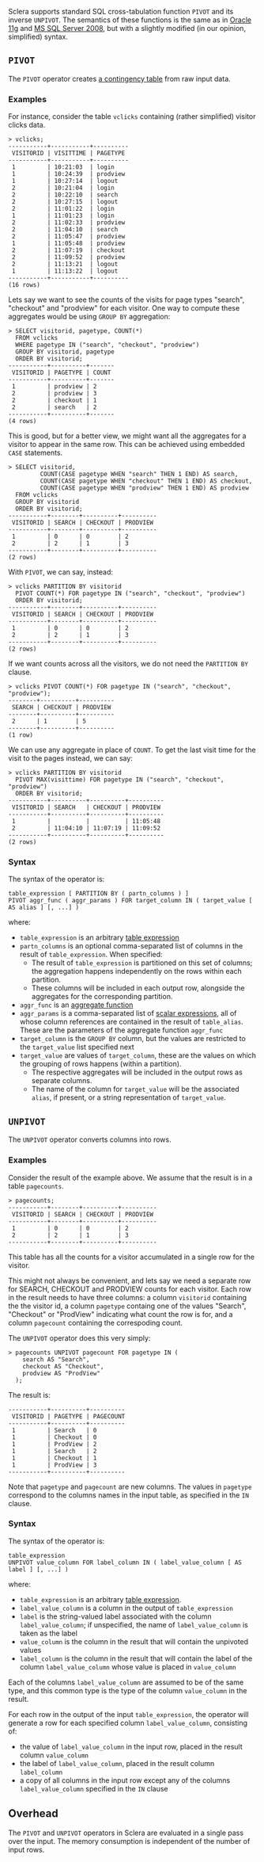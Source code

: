 Sclera supports standard SQL cross-tabulation function `PIVOT` and its inverse `UNPIVOT`. The semantics of these functions is the same as in [Oracle 11g](http://www.oracle.com/technetwork/articles/sql/11g-pivot-097235.html) and [MS SQL Server 2008](http://goo.gl/gzzBgK), but with a slightly modified (in our opinion, simplified) syntax.

## `PIVOT`
The `PIVOT` operator creates [a contingency table](http://en.wikipedia.org/wiki/Cross_tabulation) from raw input data.

### Examples

For instance, consider the table `vclicks` containing (rather simplified) visitor clicks data.

    > vclicks;
    -----------+-----------+----------
     VISITORID | VISITTIME | PAGETYPE 
    -----------+-----------+----------
     1         | 10:21:03  | login    
     1         | 10:24:39  | prodview 
     1         | 10:27:14  | logout   
     2         | 10:21:04  | login    
     2         | 10:22:10  | search   
     2         | 10:27:15  | logout   
     2         | 11:01:22  | login    
     1         | 11:01:23  | login    
     2         | 11:02:33  | prodview 
     2         | 11:04:10  | search   
     2         | 11:05:47  | prodview 
     1         | 11:05:48  | prodview 
     2         | 11:07:19  | checkout 
     2         | 11:09:52  | prodview 
     2         | 11:13:21  | logout   
     1         | 11:13:22  | logout   
    -----------+-----------+----------
    (16 rows)

Lets say we want to see the counts of the visits for page types "search", "checkout" and "prodview" for each visitor. One way to compute these aggregates would be using `GROUP BY` aggregation:

    > SELECT visitorid, pagetype, COUNT(*)
      FROM vclicks
      WHERE pagetype IN ("search", "checkout", "prodview")
      GROUP BY visitorid, pagetype
      ORDER BY visitorid;
    -----------+----------+-------
     VISITORID | PAGETYPE | COUNT 
    -----------+----------+-------
     1         | prodview | 2     
     2         | prodview | 3     
     2         | checkout | 1     
     2         | search   | 2     
    -----------+----------+-------
    (4 rows)

This is good, but for a better view, we might want all the aggregates for a visitor to appear in the same row. This can be achieved using embedded `CASE` statements.

    > SELECT visitorid,
             COUNT(CASE pagetype WHEN "search" THEN 1 END) AS search,
             COUNT(CASE pagetype WHEN "checkout" THEN 1 END) AS checkout,
             COUNT(CASE pagetype WHEN "prodview" THEN 1 END) AS prodview
      FROM vclicks
      GROUP BY visitorid
      ORDER BY visitorid;
    -----------+--------+----------+----------
     VISITORID | SEARCH | CHECKOUT | PRODVIEW 
    -----------+--------+----------+----------
     1         | 0      | 0        | 2        
     2         | 2      | 1        | 3        
    -----------+--------+----------+----------
    (2 rows)

With `PIVOT`, we can say, instead:

    > vclicks PARTITION BY visitorid
      PIVOT COUNT(*) FOR pagetype IN ("search", "checkout", "prodview")
      ORDER BY visitorid; 
    -----------+--------+----------+----------
     VISITORID | SEARCH | CHECKOUT | PRODVIEW 
    -----------+--------+----------+----------
     1         | 0      | 0        | 2        
     2         | 2      | 1        | 3        
    -----------+--------+----------+----------
    (2 rows)

If we want counts across all the visitors, we do not need the `PARTITION BY` clause.

    > vclicks PIVOT COUNT(*) FOR pagetype IN ("search", "checkout", "prodview");
    --------+----------+----------
     SEARCH | CHECKOUT | PRODVIEW 
    --------+----------+----------
     2      | 1        | 5        
    --------+----------+----------
    (1 row)

We can use any aggregate in place of `COUNT`. To get the last visit time for the visit to the pages instead, we can say:

    > vclicks PARTITION BY visitorid
      PIVOT MAX(visittime) FOR pagetype IN ("search", "checkout", "prodview")
      ORDER BY visitorid; 
    -----------+----------+----------+----------
     VISITORID | SEARCH   | CHECKOUT | PRODVIEW 
    -----------+----------+----------+----------
     1         |          |          | 11:05:48 
     2         | 11:04:10 | 11:07:19 | 11:09:52 
    -----------+----------+----------+----------
    (2 rows)

### Syntax

The syntax of the operator is:

    table_expression [ PARTITION BY ( partn_columns ) ]
    PIVOT aggr_func ( aggr_params ) FOR target_column IN ( target_value [ AS alias ] [, ...] )

where:

- `table_expression` is an arbitrary [table expression](/doc/ref/sqlregular#table-expression)
- `partn_columns` is an optional comma-separated list of columns in the result of `table_expression`. When specified:
    - The result of `table_expression` is partitioned on this set of columns; the aggregation happens independently on the rows within each partition.
    - These columns will be included in each output row, alongside the aggregates for the corresponding partition.
- `aggr_func` is an [aggregate function](/doc/ref/sqlmisc#aggregate-functions)
- `aggr_params` is a comma-separated list of [scalar expressions](/doc/ref/sqlregular#scalar-expressions), all of whose column references are contained in the result of `table_alias`. These are the parameters of the aggregate function `aggr_func`
- `target_column` is the `GROUP BY` column, but the values are restricted to the `target_value` list specified next
- `target_value` are values of `target_column`, these are the values on which the grouping of rows happens (within a partition).
    - The respective aggregates will be included in the output rows as separate columns.
    - The name of the column for `target_value` will be the associated `alias`, if present, or a string representation of `target_value`.

## `UNPIVOT`

The `UNPIVOT` operator converts columns into rows.

### Examples

Consider the result of the example above. We assume that the result is in a table `pagecounts`.

    > pagecounts;
    -----------+--------+----------+----------
     VISITORID | SEARCH | CHECKOUT | PRODVIEW 
    -----------+--------+----------+----------
     1         | 0      | 0        | 2        
     2         | 2      | 1        | 3        
    -----------+--------+----------+----------

This table has all the counts for a visitor accumulated in a single row for the visitor.

This might not always be convenient, and lets say we need a separate row for SEARCH, CHECKOUT and PRODVIEW counts for each visitor. Each row in the result needs to have three columns: a column `visitorid` containing the the visitor id, a column `pagetype` containg one of the values "Search", "Checkout" or "ProdView" indicating what count the row is for, and a column `pagecount` containing the correspoding count.

The `UNPIVOT` operator does this very simply:

    > pagecounts UNPIVOT pagecount FOR pagetype IN (
        search AS "Search",
        checkout AS "Checkout",
        prodview AS "ProdView"
      );

The result is:

    -----------+----------+----------
     VISITORID | PAGETYPE | PAGECOUNT
    -----------+----------+----------
     1         | Search   | 0
     1         | Checkout | 0
     1         | ProdView | 2
     1         | Search   | 2
     1         | Checkout | 1
     1         | ProdView | 3
    -----------+----------+----------

Note that `pagetype` and `pagecount` are new columns. The values in `pagetype` correspond to the columns names in the input table, as specified in the `IN` clause.

### Syntax

The syntax of the operator is:

    table_expression
    UNPIVOT value_column FOR label_column IN ( label_value_column [ AS label ] [, ...] )

where:

- `table_expression` is an arbitrary [table expression](/doc/ref/sqlregular#table-expression).
- `label_value_column` is a column in the output of `table_expression`
- `label` is the string-valued label associated with the column `label_value_column`; if unspecified, the name of `label_value_column` is taken as the label
- `value_column` is the column in the result that will contain the unpivoted values
- `label_column` is the column in the result that will contain the label of the column `label_value_column` whose value is placed in `value_column`

Each of the columns `label_value_column` are assumed to be of the same type, and this common type is the type of the column `value_column` in the result.

For each row in the output of the input `table_expression`, the operator will generate a row for each specified column `label_value_column`, consisting of:

- the value of `label_value_column` in the input row, placed in the result column `value_column`
- the label of `label_value_column`, placed in the result column `label_column`
- a copy of all columns in the input row except any of the columns `label_value_column` specified in the `IN` clause

## Overhead
The `PIVOT` and `UNPIVOT` operators in Sclera are evaluated in a single pass over the input. The memory consumption is independent of the number of input rows.
